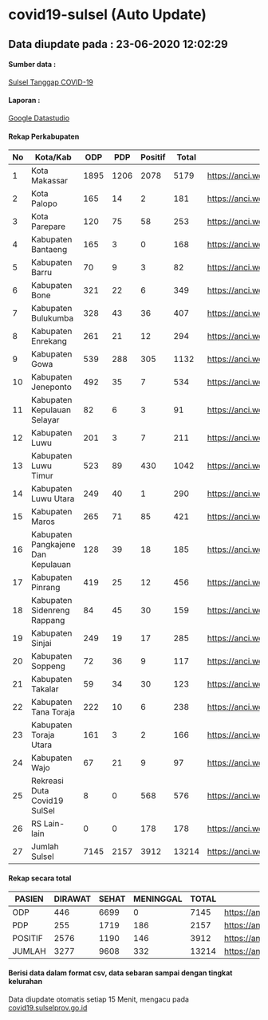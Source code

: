 
# covid19-sulsel (Auto Update)

## Data diupdate pada : 23-06-2020 12:02:29

#### Sumber data :
[Sulsel Tanggap COVID-19](https://covid19.sulselprov.go.id)

#### Laporan :
[Google Datastudio](https://datastudio.google.com/s/jythWGc1j4w)

#### Rekap Perkabupaten 
|No|Kota/Kab|ODP|PDP|Positif|Total|Link|
| --- | --- | --- | --- | --- | --- | --- |
|1|Kota Makassar|1895|1206|2078|5179|https://anci.web.id/cor/kota_makassar|
|2|Kota Palopo|165|14|2|181|https://anci.web.id/cor/kota_palopo|
|3|Kota Parepare|120|75|58|253|https://anci.web.id/cor/kota_parepare|
|4|Kabupaten Bantaeng|165|3|0|168|https://anci.web.id/cor/kabupaten_bantaeng|
|5|Kabupaten Barru|70|9|3|82|https://anci.web.id/cor/kabupaten_barru|
|6|Kabupaten Bone|321|22|6|349|https://anci.web.id/cor/kabupaten_bone|
|7|Kabupaten Bulukumba|328|43|36|407|https://anci.web.id/cor/kabupaten_bulukumba|
|8|Kabupaten Enrekang|261|21|12|294|https://anci.web.id/cor/kabupaten_enrekang|
|9|Kabupaten Gowa|539|288|305|1132|https://anci.web.id/cor/kabupaten_gowa|
|10|Kabupaten Jeneponto|492|35|7|534|https://anci.web.id/cor/kabupaten_jeneponto|
|11|Kabupaten Kepulauan Selayar|82|6|3|91|https://anci.web.id/cor/kabupaten_kepulauan_selayar|
|12|Kabupaten Luwu|201|3|7|211|https://anci.web.id/cor/kabupaten_luwu|
|13|Kabupaten Luwu Timur|523|89|430|1042|https://anci.web.id/cor/kabupaten_luwu_timur|
|14|Kabupaten Luwu Utara|249|40|1|290|https://anci.web.id/cor/kabupaten_luwu_utara|
|15|Kabupaten Maros|265|71|85|421|https://anci.web.id/cor/kabupaten_maros|
|16|Kabupaten Pangkajene Dan Kepulauan|128|39|18|185|https://anci.web.id/cor/kabupaten_pangkajene_dan_kepulauan|
|17|Kabupaten Pinrang|419|25|12|456|https://anci.web.id/cor/kabupaten_pinrang|
|18|Kabupaten Sidenreng Rappang|84|45|30|159|https://anci.web.id/cor/kabupaten_sidenreng_rappang|
|19|Kabupaten Sinjai|249|19|17|285|https://anci.web.id/cor/kabupaten_sinjai|
|20|Kabupaten Soppeng|72|36|9|117|https://anci.web.id/cor/kabupaten_soppeng|
|21|Kabupaten Takalar|59|34|30|123|https://anci.web.id/cor/kabupaten_takalar|
|22|Kabupaten Tana Toraja|222|10|6|238|https://anci.web.id/cor/kabupaten_tana_toraja|
|23|Kabupaten Toraja Utara|161|3|2|166|https://anci.web.id/cor/kabupaten_toraja_utara|
|24|Kabupaten Wajo|67|21|9|97|https://anci.web.id/cor/kabupaten_wajo|
|25|Rekreasi Duta Covid19 SulSel|8|0|568|576|https://anci.web.id/cor/rekreasi_duta_covid19_sulsel|
|26|RS Lain-lain|0|0|178|178|https://anci.web.id/cor/rs_lain-lain|
|27|Jumlah Sulsel|7145|2157|3912|13214|https://anci.web.id/cor/jumlah_sulsel|

#### Rekap secara total

| PASIEN | DIRAWAT | SEHAT | MENINGGAL | TOTAL | LINK |
| ---- | -------- | ---- | ---- |  ---- | ---- |
| ODP | 446 | 6699 | 0 | 7145 | https://anci.web.id/cor/odp_detail.html |
| PDP | 255 | 1719 | 186 | 2157 | https://anci.web.id/cor/pdp_detail.html |
| POSITIF | 2576 | 1190 | 146 | 3912 | https://anci.web.id/cor/positif_detail.html |
| JUMLAH | 3277 | 9608 | 332 | 13214 | https://anci.web.id/cor/jumlah_sulsel/ |

 
#### Berisi data dalam format csv, data sebaran sampai dengan tingkat kelurahan

Data diupdate otomatis setiap 15 Menit, mengacu pada [covid19.sulselprov.go.id](https://covid19.sulselprov.go.id)

